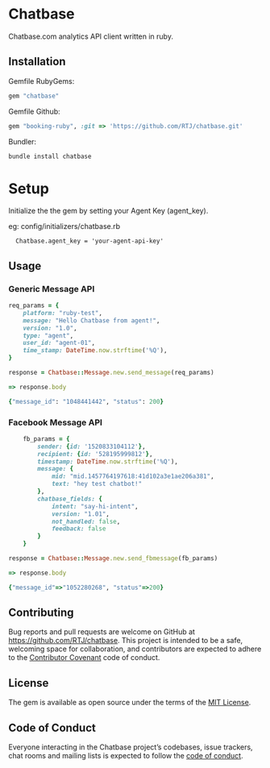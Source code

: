 # Chatbase

Chatbase.com analytics API client written in ruby.

## Installation

Gemfile RubyGems:
```ruby
gem "chatbase"
```

Gemfile Github:
```ruby
gem "booking-ruby", :git => 'https://github.com/RTJ/chatbase.git'
```

Bundler:
```ruby
bundle install chatbase
```

# Setup

Initialize the the gem by setting your Agent Key (agent_key).

eg: config/initializers/chatbase.rb

```
  Chatbase.agent_key = 'your-agent-api-key'
```

## Usage


### Generic Message API
```ruby
req_params = {
    platform: "ruby-test",
    message: "Hello Chatbase from agent!",
    version: "1.0",
    type: "agent",
    user_id: "agent-01",
    time_stamp: DateTime.now.strftime('%Q'),
}

response = Chatbase::Message.new.send_message(req_params)

=> response.body

{"message_id": "1048441442", "status": 200}
```

### Facebook Message API
```ruby
    fb_params = {
        sender: {id: '1520833104112'},
        recipient: {id: '528195999812'},
        timestamp: DateTime.now.strftime('%Q'),
        message: {
            mid: "mid.1457764197618:41d102a3e1ae206a381",
            text: "hey test chatbot!"
        },
        chatbase_fields: {
            intent: "say-hi-intent",
            version: "1.01",
            not_handled: false,
            feedback: false
        }
    }

response = Chatbase::Message.new.send_fbmessage(fb_params)

=> response.body

{"message_id"=>"1052280268", "status"=>200}
```

## Contributing

Bug reports and pull requests are welcome on GitHub at https://github.com/RTJ/chatbase. This project is intended to be a safe, welcoming space for collaboration, and contributors are expected to adhere to the [Contributor Covenant](http://contributor-covenant.org) code of conduct.

## License

The gem is available as open source under the terms of the [MIT License](http://opensource.org/licenses/MIT).

## Code of Conduct

Everyone interacting in the Chatbase project’s codebases, issue trackers, chat rooms and mailing lists is expected to follow the [code of conduct](https://github.com/RTJ/chatbase/blob/master/CODE_OF_CONDUCT.md).
